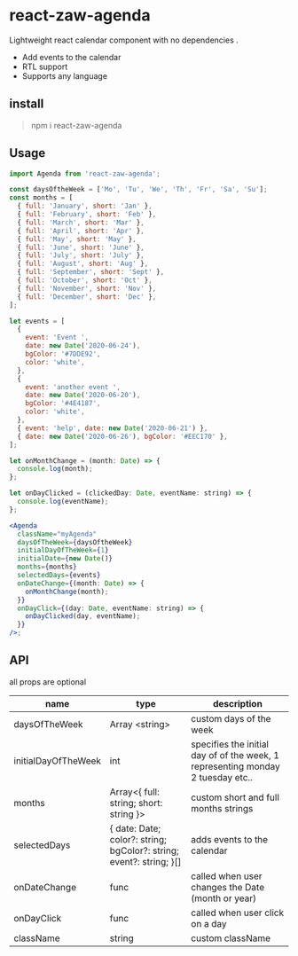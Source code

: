 # react-zaw-agenda

Lightweight react calendar component with no dependencies .

- Add events to the calendar
- RTL support
- Supports any language

## install

> npm i react-zaw-agenda

## Usage

```jsx
import Agenda from 'react-zaw-agenda';

const daysOftheWeek = ['Mo', 'Tu', 'We', 'Th', 'Fr', 'Sa', 'Su'];
const months = [
  { full: 'January', short: 'Jan' },
  { full: 'February', short: 'Feb' },
  { full: 'March', short: 'Mar' },
  { full: 'April', short: 'Apr' },
  { full: 'May', short: 'May' },
  { full: 'June', short: 'June' },
  { full: 'July', short: 'July' },
  { full: 'August', short: 'Aug' },
  { full: 'September', short: 'Sept' },
  { full: 'October', short: 'Oct' },
  { full: 'November', short: 'Nov' },
  { full: 'December', short: 'Dec' },
];

let events = [
  {
    event: 'Event ',
    date: new Date('2020-06-24'),
    bgColor: '#7DDE92',
    color: 'white',
  },
  {
    event: 'another event ',
    date: new Date('2020-06-20'),
    bgColor: '#4E4187',
    color: 'white',
  },
  { event: 'help', date: new Date('2020-06-21') },
  { date: new Date('2020-06-26'), bgColor: '#EEC170' },
];

let onMonthChange = (month: Date) => {
  console.log(month);
};

let onDayClicked = (clickedDay: Date, eventName: string) => {
  console.log(eventName);
};

<Agenda
  className="myAgenda"
  daysOfTheWeek={daysOftheWeek}
  initialDayOfTheWeek={1}
  initialDate={new Date()}
  months={months}
  selectedDays={events}
  onDateChange={(month: Date) => {
    onMonthChange(month);
  }}
  onDayClick={(day: Date, eventName: string) => {
    onDayClicked(day, eventName);
  }}
/>;
```

## API

all props are optional

| name                | type                                                                | description                                                                     |
| ------------------- | ------------------------------------------------------------------- | ------------------------------------------------------------------------------- |
| daysOfTheWeek       | Array \<string>                                                     | custom days of the week                                                         |
| initialDayOfTheWeek | int                                                                 | specifies the initial day of of the week, 1 representing monday 2 tuesday etc.. |
| months              | Array<{ full: string; short: string }>                              | custom short and full months strings                                            |
| selectedDays        | { date: Date; color?: string; bgColor?: string; event?: string; }[] | adds events to the calendar                                                     |
| onDateChange        | func                                                                | called when user changes the Date (month or year)                               |
| onDayClick          | func                                                                | called when user click on a day                                                 |
| className           | string                                                              | custom className                                                                |
